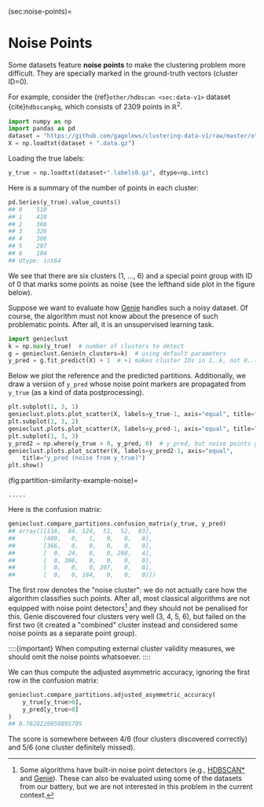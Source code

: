 



(sec:noise-points)=
# Noise Points


Some datasets feature **noise points**
to make the clustering problem more difficult.
They are specially marked in the ground-truth vectors (cluster ID=0).


For example, consider the {ref}`other/hdbscan <sec:data-v1>` dataset
{cite}`hdbscanpkg`, which consists of 2309 points in $\mathbb{R}^2$.



```python
import numpy as np
import pandas as pd
dataset = "https://github.com/gagolews/clustering-data-v1/raw/master/other/hdbscan"
X = np.loadtxt(dataset + ".data.gz")
```

Loading the true labels:



```python
y_true = np.loadtxt(dataset+".labels0.gz", dtype=np.intc)
```

Here is a summary of the number of points in each cluster:



```python
pd.Series(y_true).value_counts()
## 0    510
## 1    410
## 2    366
## 3    326
## 4    306
## 5    207
## 6    184
## dtype: int64
```

We see that there are six clusters (1, ..., 6)
and a special point group with ID of 0 that marks
some points as noise (see the lefthand side plot in the figure below).



Suppose we want to evaluate how [Genie](https://genieclust.gagolewski.com)
handles such a noisy dataset. Of course, the algorithm must
not know about the presence of such problematic points. After all,
it is an unsupervised learning task.



```python
import genieclust
k = np.max(y_true)  # number of clusters to detect
g = genieclust.Genie(n_clusters=k)  # using default parameters
y_pred = g.fit_predict(X) + 1  # +1 makes cluster IDs in 1..k, not 0..(k-1)
```

Below we plot the reference and the predicted partitions.
Additionally, we draw a version of `y_pred` whose noise point markers
are propagated from `y_true` (as a kind of data postprocessing).



```python
plt.subplot(1, 3, 1)
genieclust.plots.plot_scatter(X, labels=y_true-1, axis="equal", title="y_true")
plt.subplot(1, 3, 2)
genieclust.plots.plot_scatter(X, labels=y_pred-1, axis="equal", title="y_pred")
plt.subplot(1, 3, 3)
y_pred2 = np.where(y_true > 0, y_pred, 0)  # y_pred, but noise points get ID=0
genieclust.plots.plot_scatter(X, labels=y_pred2-1, axis="equal",
    title="y_pred (noise from y_true)")
plt.show()
```

(fig:partition-similarity-example-noise)=
```{figure} noise-points-figures/partition-similarity-example-noise-1.*
.....
```


Here is the confusion matrix:



```python
genieclust.compare_partitions.confusion_matrix(y_true, y_pred)
## array([[116,  84, 124,  51,  52,  83],
##        [409,   0,   1,   0,   0,   0],
##        [366,   0,   0,   0,   0,   0],
##        [  0,  24,   0,   0, 298,   4],
##        [  0, 306,   0,   0,   0,   0],
##        [  0,   0,   0, 207,   0,   0],
##        [  0,   0, 184,   0,   0,   0]])
```

The first row denotes the "noise cluster": we do not actually
care how the algorithm classifies such points. After all, most classical
algorithms are not equipped with noise point detectors[^footnoisedetect]
and they should not be penalised for this.
Genie discovered four clusters very well (3, 4, 5, 6),
but failed on the first two (it created a "combined" cluster instead
and considered some noise points as a separate point group).

::::{important}
When computing external cluster validity measures, we should omit the
noise points whatsoever.
::::


We can thus compute the adjusted asymmetric accuracy,
ignoring the first row in the confusion matrix:



```python
genieclust.compare_partitions.adjusted_asymmetric_accuracy(
    y_true[y_true>0],
    y_pred[y_true>0]
)
## 0.7828220858895705
```

The score is somewhere between 4/6 (four clusters discovered correctly)
and 5/6 (one cluster definitely missed).



[^footnoisedetect]: Some algorithms have built-in noise point detectors
    (e.g., [HDBSCAN\*](https://hdbscan.readthedocs.io/en/latest/)
    and [Genie](https://genieclust.gagolewski.com)).
    These can also be evaluated using some of the datasets from our battery,
    but we are not interested in this problem in the current context.
